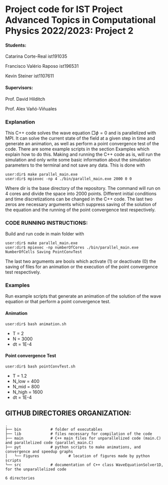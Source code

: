 # Project code for IST Project Advanced Topics in Computational Physics 2022/2023: Project 2


#### Students: 

Catarina Corte-Real ist191035

Francisco Valério Raposo ist196531

Kevin Steiner ist1107611

#### Supervisors:

Prof. David Hilditch

Prof. Alex Vañó-Viñuales

### Explanation

This C++ code solves the wave equation $\Box \phi = 0$ and is parallelized with MPI. It can solve the current state of the field at a given step in time and generate an animation, as well as perform a point convergence test of the code.  There are some example scripts in the section Examples which explain how to do this. Making and running the C++ code as is, will run the simulation and only write some basic information about the simulation parameters to the terminal and not save any data. This is done with

```shell
user:dir$ make parallel_main.exe
user:dir$ mpiexec -np 4 ./bin/parallel_main.exe 2000 0 0
```

Where dir is the base directory of the repository. The command will run on 4 cores and divide the space into 2000 points. Different initial conditions and time discretizations can be changed in the C++ code. The last two zeros are necessary arguments which suppress saving of the solution of the equation and the running of the point convergence test respectively.


### CODE RUNNING INSTRUCTIONS:

Build and run code in main folder with
```shell
user:dir$ make parallel_main.exe
user:dir$ mpiexec -np numberOfCores ./bin/parallel_main.exe NumberOfCells Saving PointConvTest
```

The last two arguments are bools which activate (1) or deactivate (0) the saving of files for an animation or the execution of the point convergence test respectively.

### Examples
Run example scripts that generate an animation of the solution of the wave equation or that perform a point convergence test.

#### Animation

```shell
user:dir$ bash animation.sh
```

* T = 2
* N = 3000
* dt = 1E-4

#### Point convergence Test

```shell
user:dir$ bash pointConvTest.sh
```



* T = 1.2
* N_low = 400
* N_mid = 800
* N_high = 1600
* dt = 1E-4






## GITHUB DIRECTORIES ORGANIZATION:

```
.
├── bin				# folder of executables
├── lib				# files necessary for compilation of the code
├── main			# C++ main files for unparallelized code (main.C) and parallelized code (parallel_main.C) 
├── pyt				# python scripts to make animations, and convergence and speedup graphs
│   └── Figures		        # location of figures made by python scripts
└── src				# documentation of C++ class WaveEquationSolver1D, for the unparallelized code

6 directories

```
